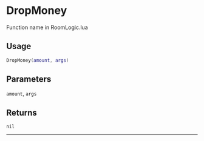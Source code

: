 # DropMoney
Function name in RoomLogic.lua
## Usage
```lua
DropMoney(amount, args)
```
## Parameters
`amount`, `args`
## Returns
`nil`

---